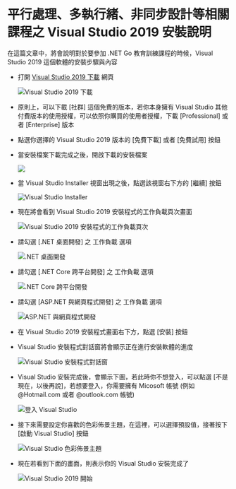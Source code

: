 # 平行處理、多執行緒、非同步設計等相關課程之 Visual Studio 2019 安裝說明

在這篇文章中，將會說明對於要參加 .NET Go 教育訓練課程的時候，Visual Studio 2019 這個軟體的安裝步驟與內容

* 打開 [Visual Studio 2019 下載](https://visualstudio.microsoft.com/zh-hant/downloads/) 網頁

  ![Visual Studio 2019 下載](../Images/Csharp999.png)

* 原則上，可以下載 [社群] 這個免費的版本，若你本身擁有 Visual Studio 其他付費版本的使用授權，可以依照你購買的使用者授權，下載 [Professional] 或者 [Enterprise] 版本

* 點選你選擇的 Visual Studio 2019 版本的 [免費下載] 或者 [免費試用] 按鈕
* 當安裝檔案下載完成之後，開啟下載的安裝檔案

  ![](../Images/Csharp998.png)

* 當 Visual Studio Installer 視窗出現之後，點選該視窗右下方的 [繼續] 按鈕

  ![Visual Studio Installer](../Images/Csharp997.png)

* 現在將會看到 Visual Studio 2019 安裝程式的工作負載頁次畫面

  ![ Visual Studio 2019 安裝程式的工作負載頁次](../Images/Csharp996.png)

* 請勾選 [.NET 桌面開發] 之 工作負載 選項

  ![.NET 桌面開發](../Images/Csharp995.png)
 
* 請勾選 [.NET Core 跨平台開發] 之 工作負載 選項

  ![.NET Core 跨平台開發](../Images/Csharp993.png)
   
* 請勾選 [ASP.NET 與網頁程式開發] 之 工作負載 選項

  ![ASP.NET 與網頁程式開發](../Images/Csharp992.png)

* 在 Visual Studio 2019 安裝程式畫面右下方，點選 [安裝] 按鈕
   
* Visual Studio 安裝程式對話窗將會顯示正在進行安裝軟體的進度

  ![Visual Studio 安裝程式對話窗](../Images/Csharp983.png)
   
* Visual Studio 安裝完成後，會顯示下圖，若此時你不想登入，可以點選 [不是現在，以後再說]，若想要登入，你需要擁有 Micosoft 帳號 (例如 @Hotmail.com 或者  @outlook.com 帳號)

  ![登入 Visual Studio](../Images/Csharp982.png)
   
* 接下來需要設定你喜歡的色彩佈景主題，在這裡，可以選擇預設值，接著按下 [啟動 Visual Studio] 按鈕

  ![Visual Studio 色彩佈景主題](../Images/Csharp981.png)
   
* 現在若看到下面的畫面，則表示你的 Visual Studio 安裝完成了

  ![Visual Studio 2019 開始](../Images/Csharp980.png)










